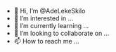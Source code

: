 - 👋 Hi, I’m @AdeLekeSkilo
- 👀 I’m interested in ...
- 🌱 I’m currently learning ...
- 💞️ I’m looking to collaborate on ...
- 📫 How to reach me ...

<!---
AdeLekeSkilo/AdeLekeSkilo is a ✨ special ✨ repository because its `README.md` (this file) appears on your GitHub profile.
You can click the Preview link to take a look at your changes.
--->
